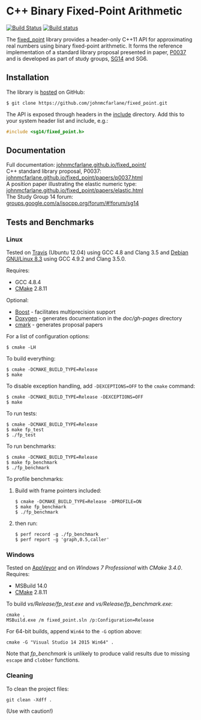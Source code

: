 # C++ Binary Fixed-Point Arithmetic

[![Build Status](https://travis-ci.org/johnmcfarlane/fixed_point.svg?branch=master)](https://travis-ci.org/johnmcfarlane/fixed_point)
[![Build status](https://ci.appveyor.com/api/projects/status/p60lpkq9u90h83fi/branch/master?svg=true)](https://ci.appveyor.com/project/johnmcfarlane/fixed-point/branch/master)

The [fixed_point](https://github.com/johnmcfarlane/fixed_point) library provides 
a header-only C++11 API for approximating real numbers using binary fixed-point arithmetic.
It forms the reference implementation of a standard library proposal presented in paper, [P0037](papers/p0037.html)
and is developed as part of study groups, [SG14](https://groups.google.com/a/isocpp.org/forum/#!forum/sg14) and SG6.

## Installation

The library is [hosted](https://github.com/johnmcfarlane/fixed_point) on GitHub:

```shell
$ git clone https://github.com/johnmcfarlane/fixed_point.git
```

The API is exposed through headers in the [include](./include/) directory.
Add this to your system header list and include, e.g.:
```c++
#include <sg14/fixed_point.h>
```

## Documentation

Full documentation: [johnmcfarlane.github.io/fixed_point/](http://johnmcfarlane.github.io/fixed_point/)  
C++ standard library proposal, P0037: [johnmcfarlane.github.io/fixed_point/papers/p0037.html](http://johnmcfarlane.github.io/fixed_point/papers/p0037.html)  
A position paper illustrating the elastic numeric type: [johnmcfarlane.github.io/fixed_point/papers/elastic.html](http://johnmcfarlane.github.io/fixed_point/papers/elastic.html)  
The Study Group 14 forum: [groups.google.com/a/isocpp.org/forum/#!forum/sg14](https://groups.google.com/a/isocpp.org/forum/#!forum/sg14)  

## Tests and Benchmarks

### Linux

Tested on [Travis](https://travis-ci.org/johnmcfarlane/fixed_point) (Ubuntu 12.04) using GCC 4.8 and Clang 3.5
and [Debian GNU/Linux 8.3](https://www.debian.org/releases/stable/) using GCC 4.9.2 and Clang 3.5.0. 

Requires:

- GCC 4.8.4
- [CMake](https://cmake.org/download/) 2.8.11

Optional:

- [Boost](http://www.boost.org/) - facilitates multiprecision support
- [Doxygen](http://www.doxygen.org/) - generates documentation in the *doc/gh-pages* directory
- [cmark](https://github.com/jgm/cmark) - generates proposal papers

For a list of configuration options:

```shell
$ cmake -LH
```

To build everything:

```shell
$ cmake -DCMAKE_BUILD_TYPE=Release
$ make
```

To disable exception handling, add `-DEXCEPTIONS=OFF` to the `cmake` command:

```shell
$ cmake -DCMAKE_BUILD_TYPE=Release -DEXCEPTIONS=OFF
$ make
```

To run tests:

```shell
$ cmake -DCMAKE_BUILD_TYPE=Release
$ make fp_test
$ ./fp_test
```

To run benchmarks:

```shell
$ cmake -DCMAKE_BUILD_TYPE=Release
$ make fp_benchmark
$ ./fp_benchmark
```

To profile benchmarks:

1. Build with frame pointers included:

   ```shell
   $ cmake -DCMAKE_BUILD_TYPE=Release -DPROFILE=ON
   $ make fp_benchmark
   $ ./fp_benchmark
   ```

2. then run:

   ```shell
   $ perf record -g ./fp_benchmark
   $ perf report -g 'graph,0.5,caller'
   ```

### Windows

Tested on [AppVeyor](https://ci.appveyor.com/project/johnmcfarlane/fixed-point/branch/master)
and on *Windows 7 Professional* with *CMake 3.4.0*. Requires:

- MSBuild 14.0
- [CMake](https://cmake.org/download/) 2.8.11

To build *vs/Release/fp_test.exe* and *vs/Release/fp_benchmark.exe*:

    cmake .
    MSBuild.exe /m fixed_point.sln /p:Configuration=Release

For 64-bit builds, append `Win64` to the `-G` option above:

    cmake -G "Visual Studio 14 2015 Win64" .

Note that *fp_benchmark* is unlikely to produce valid results due to missing `escape` and `clobber` functions.

### Cleaning

To clean the project files:

    git clean -Xdff .

(Use with caution!)

